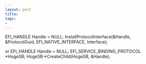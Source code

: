 ```yaml
---
layout: post
title: 
tags:
- 
---
```

EFI_HANDLE Handle = NULL;
InstallProtocolInterface(&Handle, &ProtocolGuid, EFI_NATIVE_INTERFACE, Interface);

or
EFI_HANDLE Handle = NULL;
EFI_SERVICE_BINDING_PROTOCOL *HogeSB;
HogeSB->CreateChild(HogeSB, &Handle);
